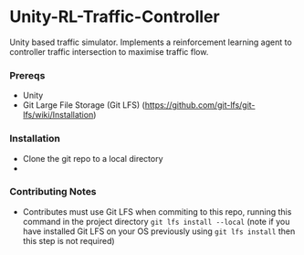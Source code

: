 # Unity-RL-Traffic-Controller
Unity based traffic simulator. Implements a reinforcement learning agent to controller traffic intersection to maximise traffic flow.

### Prereqs
- Unity
- Git Large File Storage (Git LFS) (https://github.com/git-lfs/git-lfs/wiki/Installation)

### Installation
- Clone the git repo to a local directory
- 

### Contributing Notes
- Contributes must use Git LFS when commiting to this repo, running this command in the project directory `git lfs install --local` (note if you have installed Git LFS on your OS previously using `git lfs install` then this step is not required)
